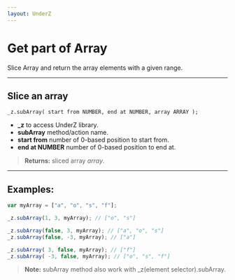 ```yaml
---
layout: UnderZ
---
```

# Get part of Array
Slice Array and return the array elements with a given range.

***

## Slice an array
```
_z.subArray( start from NUMBER, end at NUMBER, array ARRAY );
```

* **_z** to access UnderZ library.
* **subArray** method/action name.
* **start from** number of 0-based position to start from.
* **end at NUMBER** number of 0-based position to end at.

> **Returns:** sliced array _array_.

***

## Examples: 

```js 
var myArray = ["a", "o", "s", "f"]; 

_z.subArray(1, 3, myArray); // ["o", "s"]

_z.subArray(false, 3, myArray); // ["a", "o", "s"]
_z.subArray(false, -3, myArray); // ["a"]

_z.subArray( 3, false, myArray); // ["f"]
_z.subArray( -3, false, myArray); // ["o", "s", "f"]

``` 

> **Note:** subArray method also work with _z(element selector).subArray.
